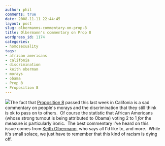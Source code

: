 ```yaml
---
author: phil
comments: true
date: 2008-11-11 22:44:45
layout: post
slug: olbermanns-commentary-on-prop-8
title: Olbermann's commentary on Prop 8
wordpress_id: 1174
categories:
- homosexuality
tags:
- african americans
- califonia
- discrimination
- keith oberman
- morays
- obama
- Prop 8
- Proposition 8
---
```


[![](http://www.fak3r.com/wp-content/uploads/2008/11/120px-gay_flagsvg.png)](http://www.fak3r.com/wp-content/uploads/2008/11/120px-gay_flagsvg.png)The fact that [Proposition 8](http://en.wikipedia.org/wiki/California_Proposition_8_(2008)) passed this last week in Califonia is a sad commentary on people's morays and the discrimination that they still think is ok to pass on to others.  Of course the statistic that African Americans (whose strong turnout is being attributed to Obama) voting 2 to 1 *for* the measure is particularly ironic.  The best commentary I've heard on this issue comes from [Keith Olbermann](http://en.wikipedia.org/wiki/Keith_Olbermann), who says all I'd like to, and more.  While it's small solace, we  just have to remember that this kind of racism is dying off.

